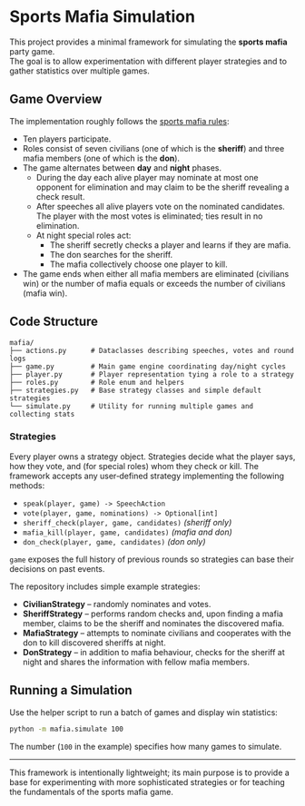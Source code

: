 # Sports Mafia Simulation

This project provides a minimal framework for simulating the **sports mafia** party game.  
The goal is to allow experimentation with different player strategies and to gather
statistics over multiple games.

## Game Overview

The implementation roughly follows the [sports mafia rules](https://dom-mafia.ru/sport_mafia_game_rules):

* Ten players participate.
* Roles consist of seven civilians (one of which is the **sheriff**) and three mafia members (one of which is the **don**).
* The game alternates between **day** and **night** phases.
  * During the day each alive player may nominate at most one opponent for elimination and may claim to be the sheriff revealing a check result.
  * After speeches all alive players vote on the nominated candidates. The player with the most votes is eliminated; ties result in no elimination.
  * At night special roles act:
    * The sheriff secretly checks a player and learns if they are mafia.
    * The don searches for the sheriff.
    * The mafia collectively choose one player to kill.
* The game ends when either all mafia members are eliminated (civilians win) or the number of mafia equals or exceeds the number of civilians (mafia win).

## Code Structure

```
mafia/
├── actions.py      # Dataclasses describing speeches, votes and round logs
├── game.py         # Main game engine coordinating day/night cycles
├── player.py       # Player representation tying a role to a strategy
├── roles.py        # Role enum and helpers
├── strategies.py   # Base strategy classes and simple default strategies
└── simulate.py     # Utility for running multiple games and collecting stats
```

### Strategies

Every player owns a strategy object. Strategies decide what the player says, how they vote,
and (for special roles) whom they check or kill.  The framework accepts any user‑defined
strategy implementing the following methods:

* `speak(player, game) -> SpeechAction`
* `vote(player, game, nominations) -> Optional[int]`
* `sheriff_check(player, game, candidates)` *(sheriff only)*
* `mafia_kill(player, game, candidates)` *(mafia and don)*
* `don_check(player, game, candidates)` *(don only)*

`game` exposes the full history of previous rounds so strategies can base their decisions on
past events.

The repository includes simple example strategies:

* **CivilianStrategy** – randomly nominates and votes.
* **SheriffStrategy** – performs random checks and, upon finding a mafia member, claims
  to be the sheriff and nominates the discovered mafia.
* **MafiaStrategy** – attempts to nominate civilians and cooperates with the don to kill
  discovered sheriffs at night.
* **DonStrategy** – in addition to mafia behaviour, checks for the sheriff at night and
  shares the information with fellow mafia members.

## Running a Simulation

Use the helper script to run a batch of games and display win statistics:

```bash
python -m mafia.simulate 100
```

The number (`100` in the example) specifies how many games to simulate.

---
This framework is intentionally lightweight; its main purpose is to provide a base for
experimenting with more sophisticated strategies or for teaching the fundamentals of the
sports mafia game.
